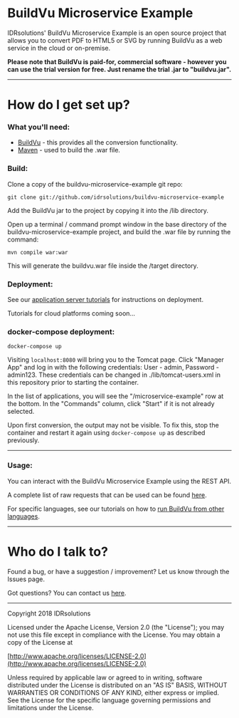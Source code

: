 # BuildVu Microservice Example #

IDRsolutions' BuildVu Microservice Example is an open source project that allows you to convert PDF to HTML5 or SVG by running BuildVu as a web service in the cloud or on-premise. 

**Please note that BuildVu is paid-for, commercial software - however you can use the trial version for free. Just rename the trial .jar to "buildvu.jar".**

-----

# How do I get set up? #

### What you'll need: ###

* [BuildVu](https://www.idrsolutions.com/buildvu/download/) - this provides all the conversion functionality.
* [Maven](https://maven.apache.org/download.cgi) - used to build the .war file.

### Build: ###

Clone a copy of the buildvu-microservice-example git repo:

```
git clone git://github.com/idrsolutions/buildvu-microservice-example
```

Add the BuildVu jar to the project by copying it into the /lib directory.

Open up a terminal / command prompt window in the base directory of the buildvu-microservice-example project, and build the .war file by running the command:
```
mvn compile war:war
```

This will generate the buildvu.war file inside the /target directory.

### Deployment: ###

See our [application server tutorials](https://support.idrsolutions.com/hc/en-us/sections/360000444652-Deploy-BuildVu-to-an-app-server) for instructions on deployment.

Tutorials for cloud platforms coming soon... 

### docker-compose deployment: ###

```
docker-compose up
```

Visiting `localhost:8080` will bring you to the Tomcat page. 
Click "Manager App" and log in with the following credentials: User - admin, Password - admin123.
These credentials can be changed in ./lib/tomcat-users.xml in this repository prior to starting the container.

In the list of applications, you will see the "/microservice-example" row at the bottom. In the "Commands" column, click "Start" if it is not already selected.

Upon first conversion, the output may not be visible. To fix this, stop the container and restart it again using `docker-compose up` as described previously.

-----

### Usage: ###

You can interact with the BuildVu Microservice Example using the REST API.

A complete list of raw requests that can be used can be found [here](/API.md).

For specific languages, see our tutorials on how to [run BuildVu from other languages](https://support.idrsolutions.com/hc/en-us/sections/360000451031-Run-BuildVu-from-other-languages).

-----

# Who do I talk to? #

Found a bug, or have a suggestion / improvement? Let us know through the Issues page.

Got questions? You can contact us [here](https://idrsolutions.zendesk.com/hc/en-us/requests/new).

-----

Copyright 2018 IDRsolutions

Licensed under the Apache License, Version 2.0 (the "License");
you may not use this file except in compliance with the License.
You may obtain a copy of the License at

[http://www.apache.org/licenses/LICENSE-2.0](http://www.apache.org/licenses/LICENSE-2.0)

Unless required by applicable law or agreed to in writing, software
distributed under the License is distributed on an "AS IS" BASIS,
WITHOUT WARRANTIES OR CONDITIONS OF ANY KIND, either express or implied.
See the License for the specific language governing permissions and
limitations under the License.